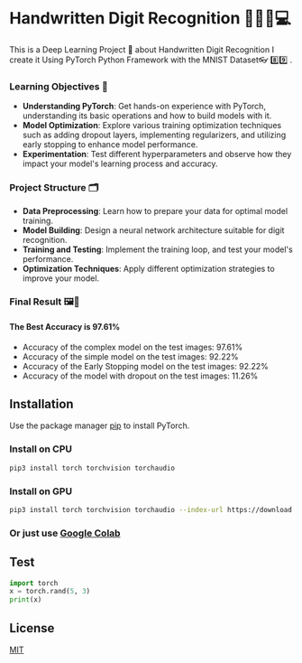 # Handwritten Digit Recognition 🚀🔢🌟💻

This is a Deep Learning Project 🤖 
about Handwritten Digit Recognition 
I create it Using PyTorch Python Framework with the MNIST Dataset👓 8️⃣9️⃣ . 

### Learning Objectives 🎯

- **Understanding PyTorch**: Get hands-on experience with PyTorch, understanding its basic operations and how to build models with it.
- **Model Optimization**: Explore various training optimization techniques such as adding dropout layers, implementing regularizers, and utilizing early stopping to enhance model performance.
- **Experimentation**: Test different hyperparameters and observe how they impact your model's learning process and accuracy.

### Project Structure 🗂️

- **Data Preprocessing**: Learn how to prepare your data for optimal model training.
- **Model Building**: Design a neural network architecture suitable for digit recognition.
- **Training and Testing**: Implement the training loop, and test your model's performance.
- **Optimization Techniques**: Apply different optimization strategies to improve your model.

### Final Result 🖼️🤩
#### The Best Accuracy is 97.61%
- Accuracy of the complex model on the test images: 97.61%
- Accuracy of the simple model on the test images: 92.22%
- Accuracy of the Early Stopping model on the test images: 92.22%
- Accuracy of the model with dropout on the test images: 11.26%


## Installation

Use the package manager [pip](https://pip.pypa.io/en/stable/) to install PyTorch.
### Install on CPU
```bash
pip3 install torch torchvision torchaudio
```
### Install on GPU
```bash
pip3 install torch torchvision torchaudio --index-url https://download.pytorch.org/whl/cu118
```
### Or just use [Google Colab](https://colab.research.google.com/)
## Test

```python
import torch
x = torch.rand(5, 3)
print(x)

```


## License

[MIT](https://choosealicense.com/licenses/mit/)
